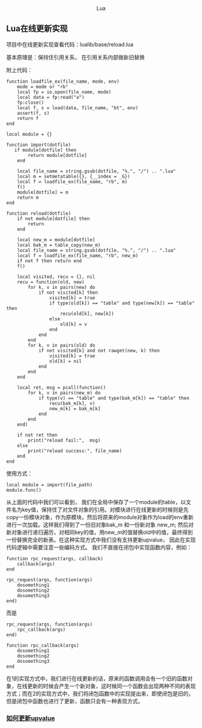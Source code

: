 <center>Lua</center>

##	Lua在线更新实现

项目中在线更新实现查看代码：lualib/base/reload.lua

基本原理是：保持住引用关系， 在引用关系内部做新旧替换

附上代码：

    function loadfile_ex(file_name, mode, env)                                                 
        mode = mode or "rb"
        local fp = io.open(file_name, mode)
        local data = fp:read("a")
        fp:close()
        local f, s = load(data, file_name, "bt", env)
        assert(f, s)
        return f
	end

    local module = {}                                                                            
    
    function import(dotfile)
       if module[dotfile] then
            return module[dotfile]
        end 
    
        local file_name = string.gsub(dotfile, "%.", "/") .. ".lua"
        local m = setmetatable({}, {__index = _G})
        local f = loadfile_ex(file_name, "rb", m)
        f() 
        module[dotfile] = m 
        return m
    end
    
    function reload(dotfile)
        if not module[dotfile] then
            return
        end 
    
        local new_m = module[dotfile]
        local bak_m = table_copy(new_m)
        local file_name = string.gsub(dotfile, "%.", "/") .. ".lua"
        local f = loadfile_ex(file_name, "rb", new_m)
        if not f then return end 
        f() 
    
        local visited, recu = {}, nil 
        recu = function(old, new)
            for k, v in pairs(new) do
                if not visited[k] then
                    visited[k] = true
                    if type(old[k]) == "table" and type(new[k]) == "table" then
                        recu(old[k], new[k])
                    else
                        old[k] = v
                    end
                end
            end
            for k, v in pairs(old) do
                if not visited[k] and not rawget(new, k) then
                    visited[k] = true
                    old[k] = nil
                end
            end
        end
    
        local ret, msg = pcall(function()
            for k, v in pairs(new_m) do
                if type(v) == "table" and type(bak_m[k]) == "table" then
                    recu(bak_m[k], v)
                    new_m[k] = bak_m[k]
                end
            end
        end)
    
        if not ret then
            print("reload fail:",  msg)
        else
            print("reload success:", file_name)
        end
    end
       
    

使用方式：

    local module = import(file_path)
	module.func()

从上面的代码中我们可以看到， 我们在全局中保存了一个module的table，以文件名为key值，保持住了对文件对象的引用。对模块进行在线更新的时候则是先copy一份模块对象，作为原模块，然后将原来的module对象作为load的env重新进行一次加载。这样我们得到了一份旧对象bak_m 和一份新对象 new_m; 然后对新对象进行递归遍历，对相同key的值，用new_m的值替换old中的值，最终得到一份替换完全的新表。在这种实现方式中我们没有支持更新upvalue， 因此在实现代码逻辑中需要注意一些编码方式。 我们不直接在闭包中实现函数内容，例如：
    
    function rpc_request(args, callback)
		callback(args)
	end
	
	rpc_request(args, function(args)
		dosomething1
		dosomething2
		dosomething3
	end)

	
而是

    rpc_request(args, function(args)
		rpc_callback(args)
	end)

	function rpc_callback(args)
		dosomething1
		dosomething2
		dosomething3
	end

在1的实现方式中，我们进行在线更新的话，原来的函数调用会有一个旧的函数对象，在线更新的时候会产生一个新对象，这时候同一个函数会出现两种不同的表现方式；而在2的实现方式中，我们将闭包函数中的实现提出来，即使闭包是旧的，但是闭包中函数也进行了更新，函数只会有一种表现方式。


[<h3>如何更新upvalue</h3>](https://blog.codingnow.com/2016/11/lua_update.html)